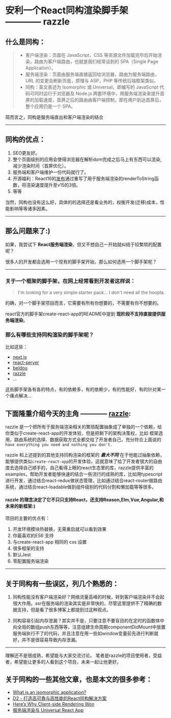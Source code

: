 # 安利一个React同构渲染脚手架 ———— razzle

## 什么是同构：

> * 客户端渲染：页面在 JavaScript，CSS 等资源文件加载完毕后开始渲染，路由为客户端路由，也就是我们经常谈到的 SPA（Single Page Application）。
> * 服务端渲染：页面由服务端直接返回给浏览器，路由为服务端路由，URL 的变更会刷新页面，原理与 ASP，PHP 等传统后端框架类似。
> * 同构：英文表述为 Isomorphic 或 Universal，即编写的 JavaScript 代码可同时运行于浏览器及 Node.js 两套环境中，用服务端渲染来提升首屏的加载速度，首屏之后的路由由客户端控制，即在用户到达首屏后，整个应用仍是一个 SPA。

简而言之，同构是服务端直出和客户端渲染的结合

---

## 同构的优点：
1. SEO更友好。
2. 整个页面级别的应用会使得浏览器在解析dom完成之后马上有东西可以渲染,减少渲染时间（首屏优化）。
3. 服务端和客户端维护一份代码就行了。
4. 开源福利：React16的[发布](https://reactjs.org/blog/2017/09/26/react-v16.0.html)通过重写了用于服务端渲染的renderToString函数，将渲染速度提升至v15的3倍。
5. 等等

当然，同构也没有这么好，具体的的选择还是看业务的，权衡开发(迁移)成本，性能影响等等诸多因素。

---

## 那么问题来了:)
如果，我尝试下 **React服务端渲染**，但又不想自己一开始就纠结于较繁琐的配置呢？

很多人的开发都会选用一个现有的脚手架开始，那么如何选用一个脚手架呢？

---

### 关于一个框架的脚手架，在网上经常看到开发者这样说：
> I'm looking for a very simple starter pack... I don't need all the hoopla.

的确，对一个脚手架项目而言，它需要有所有你想要的，不需要有你不想要的。

react官方的脚手架create-react-app的README中提到 **现阶段不支持直接提供服务端渲染**。

### 那么有哪些支持同构渲染的脚手架呢？

比如这些：
* [next.js](https://github.com/zeit/next.js)
* [react-server](https://github.com/redfin/react-server)
* [beidou](https://github.com/alibaba/beidou)
* [razzle](https://github.com/jaredpalmer/razzle)
* ...

这些脚手架各有各的特点，有的依赖多，有的依赖少，有的性能好，有的针对某一个痛点解决...

## 下面隆重介绍今天的主角 ———— [razzle](https://github.com/jaredpalmer/razzle):
razzle 是一个把所有于服务端渲染相关的繁琐配置抽象成了单独的一个依赖，给你类似于create-react-app的开发体验，但是把剩下的架构决策权，比如 框架选用，路由系统的选择、数据获取方式全都交给了开发者自己，充分符合上面说的 `have everything you need and nothing you don't.`

razzle 和上述提到的其他支持同构渲染的框架的 ***最大不同*** 在于他能过抽象依赖，能够提供类似<code>create-react-app</code>的开发体验，这就意味了给了开发者很大的自由度去选择自己顺手的，自己看得上眼的react生态里的库，razzle提供丰富的examples，帮助开发者能够快速的结合一些流行的成熟的库，比如用typescript进行开发，通过结合react-redux做状态管理，比如通过结合react-router做路由系统，通过结合react-loadable做到组件级别的代码分割和懒加载等等很多。

#### razzle 的理念决定了它不只只支持React，还支持Reason,Elm,Vue,Angular,和未来的新框架:)

项目的主要的优点有：
1. 开发环境模块热替换，无需重启就可以看到效果
2. 你最喜欢的ES6 支持
3. 与create-react-app 相同的 css 设置
4. 很多框架的支持
5. 默认Jest
6. 零配置服务端渲染

---

## 关于同构有一些误区，列几个熟悉的：
1. 同构性能没有客户端渲染好？网络流量高峰的时候，转到客户端渲染并不会起很大作用。ssr在服务端的渲染其实是非常快的，尽管这里提供不了精确的数据支持，但是看了很多博客上都提到过这种观点。

2. 同构容易引起内存泄漏？其实并不是，只要注意不要盲目的在定时的函数体中向全局的数组push东西等等，注意组建生命周期componentDidMount中放置服务端执行不了的代码，并且注意在用一些如window变量前先进行判断就好，并不是很容易导致内存泄漏。

---

理解还不是很成熟，希望能与大家交流讨论。
笔者是razzle的项目使用者，受益者，希望能让更多的人看到这个项目，未来一起让他更好。

## 关于同构的一些其他文章，也是本文的很多参考：
* [What is an isomorphic application?](https://www.lullabot.com/articles/what-is-an-isomorphic-application)
* [D2 - 打造高可靠与高性能的React同构解决方案](https://zhuanlan.zhihu.com/p/32124393)
* [Here’s Why Client-side Rendering Won](https://medium.freecodecamp.org/heres-why-client-side-rendering-won-46a349fadb52)
* [服务端渲染与 Universal React App](https://zhuanlan.zhihu.com/p/30580569)
